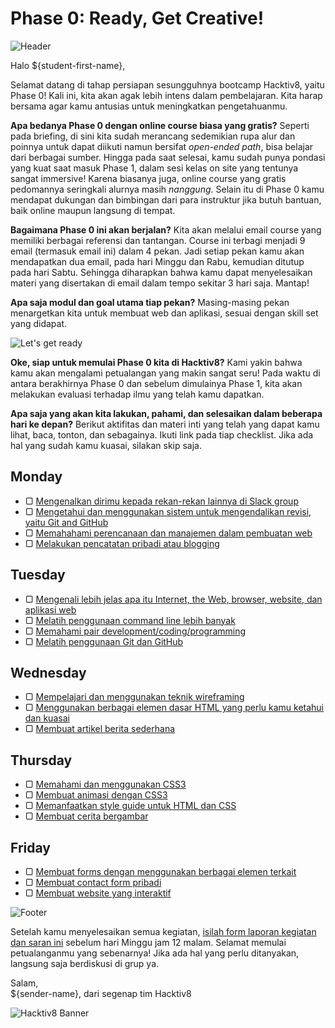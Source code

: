 # Phase 0: Ready, Get Creative!

![Header](images/header.png)

Halo ${student-first-name},

Selamat datang di tahap persiapan sesungguhnya bootcamp Hacktiv8, yaitu Phase 0! Kali ini, kita akan agak lebih intens dalam pembelajaran. Kita harap bersama agar kamu antusias untuk meningkatkan pengetahuanmu.

**Apa bedanya Phase 0 dengan online course biasa yang gratis?** Seperti pada briefing, di sini kita sudah merancang sedemikian rupa alur dan poinnya untuk dapat diikuti namun bersifat _open-ended path_, bisa belajar dari berbagai sumber. Hingga pada saat selesai, kamu sudah punya pondasi yang kuat saat masuk Phase 1, dalam sesi kelas on site yang tentunya sangat immersive! Karena biasanya juga, online course yang gratis pedomannya seringkali alurnya masih  _nanggung_. Selain itu di Phase 0 kamu mendapat dukungan dan bimbingan dari para instruktur jika butuh bantuan, baik online maupun langsung di tempat.

**Bagaimana Phase 0 ini akan berjalan?** Kita akan melalui email course yang memiliki berbagai referensi dan tantangan. Course ini terbagi menjadi 9 email (termasuk email ini) dalam 4 pekan. Jadi setiap pekan kamu akan mendapatkan dua email, pada hari Minggu dan Rabu, kemudian ditutup pada hari Sabtu. Sehingga diharapkan bahwa kamu dapat menyelesaikan materi yang disertakan di email dalam tempo sekitar 3 hari saja. Mantap!

**Apa saja modul dan goal utama tiap pekan?** Masing-masing pekan menargetkan kita untuk membuat web dan aplikasi, sesuai dengan skill set yang didapat.

![Let's get ready](images/ready.png)

**Oke, siap untuk memulai Phase 0 kita di Hacktiv8?** Kami yakin bahwa kamu akan mengalami petualangan yang makin sangat seru! Pada waktu di antara berakhirnya Phase 0 dan sebelum dimulainya Phase 1, kita akan melakukan evaluasi terhadap ilmu yang telah kamu dapatkan.

**Apa saja yang akan kita lakukan, pahami, dan selesaikan dalam beberapa hari ke depan?** Berikut aktifitas dan materi inti yang telah yang dapat kamu lihat, baca, tonton, dan sebagainya. Ikuti link pada tiap checklist. Jika ada hal yang sudah kamu kuasai, silakan skip saja.

## Monday

- ▢ [Mengenalkan dirimu kepada rekan-rekan lainnya di Slack group](week-1/introduce-yourself.md)
- ▢ [Mengetahui dan menggunakan sistem untuk mengendalikan revisi, yaitu Git and GitHub](week-1/git-github-basics.md)
- ▢ [Memahahami perencanaan dan manajemen dalam pembuatan web](week-1/web-planning.md)
- ▢ [Melakukan pencatatan pribadi atau blogging](week-1/blogging.md)

## Tuesday

- ▢ [Mengenali lebih jelas apa itu Internet, the Web, browser, website, dan aplikasi web](week-1/internet-web.md)
- ▢ [Melatih penggunaan command line lebih banyak](week-1/command-line-practice.md)
- ▢ [Memahami pair development/coding/programming](week-1/pair-programming.md)
- ▢ [Melatih penggunaan Git dan GitHub](week-1/git-github-practice.md)

## Wednesday

- ▢ [Mempelajari dan menggunakan teknik wireframing](week-1/wireframing.md)
- ▢ [Menggunakan berbagai elemen dasar HTML yang perlu kamu ketahui dan kuasai](week-1/html5-elements.md)
- ▢ [Membuat artikel berita sederhana](week-1/html5-news-article.md)

## Thursday

- ▢ [Memahami dan menggunakan CSS3](week-1/css3-rules.md)
- ▢ [Membuat animasi dengan CSS3](week-1/css3-animations.md)
- ▢ [Memanfaatkan style guide untuk HTML dan CSS](week-1/html-css-style-guide.md)
- ▢ [Membuat cerita bergambar](week-1/css3-story-with-images.md)

## Friday

- ▢ [Membuat forms dengan menggunakan berbagai elemen terkait](week-1/html5-forms.md)
- ▢ [Membuat contact form pribadi](week-1/contact-form.md)
- ▢ [Membuat website yang interaktif](week-1/website-interactive.md)

![Footer](images/footer.png)

Setelah kamu menyelesaikan semua kegiatan, [isilah form laporan kegiatan dan saran ini](http://) sebelum hari Minggu jam 12 malam. Selamat memulai petualanganmu yang sebenarnya! Jika ada hal yang perlu ditanyakan, langsung saja berdiskusi di grup ya.

Salam,  
${sender-name}, dari segenap tim Hacktiv8

![Hacktiv8 Banner](images/hacktiv8-banner.png)
